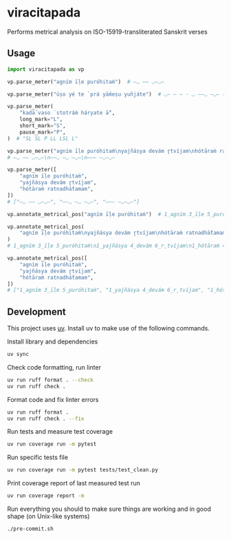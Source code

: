 # viracitapada

Performs metrical analysis on ISO-15919-transliterated Sanskrit verses


## Usage

```py
import viracitapada as vp

vp.parse_meter("agním īḷe puróhitaṁ")  # —◡ —— ◡—◡—

vp.parse_meter("úṣo yé te ̀ prá yā́meṣu yuñjáte")  # ◡— — — · ◡ ——◡ —◡— (" `" as pause)

vp.parse_meter(
    "kadā́ vaso ̀ stotráṁ háryate ā́",
    long_mark="L",
    short_mark="S",
    pause_mark="P",
)  # "SL SL P LL LSL L"

vp.parse_meter("agním īḷe puróhitaṁ\nyajñásya devám r̥tvíjam\nhótāraṁ ratnadhā́tamam")
# —◡ —— ◡—◡—\n——◡ —◡ —◡—\n——— —◡—◡—

vp.parse_meter([
    "agním īḷe puróhitaṁ",
    "yajñásya devám r̥tvíjam",
    "hótāraṁ ratnadhā́tamam",
])
# ["—◡ —— ◡—◡—", "——◡ —◡ —◡—", "——— —◡—◡—"]

vp.annotate_metrical_pos("agním īḷe puróhitaṁ")  # 1_agním 3_īḷe 5_puróhitaṁ

vp.annotate_metrical_pos(
    "agním īḷe puróhitaṁ\nyajñásya devám r̥tvíjam\nhótāraṁ ratnadhā́tamam"
)
# 1_agním 3_īḷe 5_puróhitaṁ\n1_yajñásya 4_devám 6_r̥tvíjam\n1_hótāraṁ 4_ratnadhā́tamam

vp.annotate_metrical_pos([
    "agním īḷe puróhitaṁ",
    "yajñásya devám r̥tvíjam",
    "hótāraṁ ratnadhā́tamam",
])
# ["1_agním 3_īḷe 5_puróhitaṁ", "1_yajñásya 4_devám 6_r̥tvíjam", "1_hótāraṁ 4_ratnadhā́tamam"]
```


## Development

This project uses [uv](https://docs.astral.sh/uv/). Install uv to make use of the following commands.

Install library and dependencies
```sh
uv sync
```

Check code formatting, run linter
```sh
uv run ruff format . --check
uv run ruff check .
```

Format code and fix linter errors
```sh
uv run ruff format .
uv run ruff check . --fix
```

Run tests and measure test coverage
```sh
uv run coverage run -m pytest
```

Run specific tests file
```sh
uv run coverage run -m pytest tests/test_clean.py
```

Print coverage report of last measured test run
```sh
uv run coverage report -m
```

Run everything you should to make sure things are working and in good shape (on Unix-like systems)
```sh
./pre-commit.sh
```
